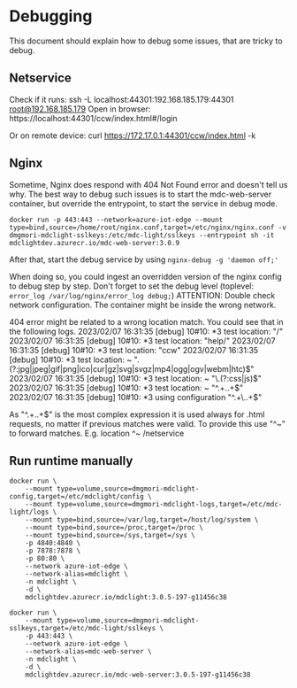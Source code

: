 # Debugging

This document should explain how to debug some issues, that are tricky to debug.

## Netservice

Check if it runs: ssh -L localhost:44301:192.168.185.179:44301 root@192.168.185.179
Open in browser: https://localhost:44301/ccw/index.html#/login

Or on remote device: curl https://172.17.0.1:44301/ccw/index.html -k

## Nginx

Sometime, Nginx does respond with 404 Not Found error and doesn't tell us why.
The best way to debug such issues is to start the mdc-web-server container, but override the entrypoint, to start the service in debug mode.

`docker run -p 443:443 --network=azure-iot-edge --mount type=bind,source=/home/root/nginx.conf,target=/etc/nginx/nginx.conf -v dmgmori-mdclight-sslkeys:/etc/mdc-light/sslkeys --entrypoint sh -it mdclightdev.azurecr.io/mdc-web-server:3.0.9`

After that, start the debug service by using `nginx-debug -g 'daemon off;'`

When doing so, you could ingest an overridden version of the nginx config to debug step by step.
Don't forget to set the debug level (toplevel: `error_log /var/log/nginx/error_log debug;`)
ATTENTION: Double check network configuration. The container might be inside the wrong network.

404 error might be related to a wrong location match. You could see that in the following logs.
2023/02/07 16:31:35 [debug] 10#10: *3 test location: "/"
2023/02/07 16:31:35 [debug] 10#10: *3 test location: "help/"
2023/02/07 16:31:35 [debug] 10#10: *3 test location: "ccw"
2023/02/07 16:31:35 [debug] 10#10: *3 test location: ~ "\.(?:jpg|jpeg|gif|png|ico|cur|gz|svg|svgz|mp4|ogg|ogv|webm|htc)$"
2023/02/07 16:31:35 [debug] 10#10: *3 test location: ~ "\.(?:css|js)$"
2023/02/07 16:31:35 [debug] 10#10: *3 test location: ~ "^.+\..+$"
2023/02/07 16:31:35 [debug] 10#10: *3 using configuration "^.+\..+$"

As "^.+\..+$" is the most complex expression it is used always for .html requests, no matter if previous matches were valid.
To provide this use "^~" to forward matches. E.g. location ^~ /netservice

## Run runtime manually

```
docker run \
    --mount type=volume,source=dmgmori-mdclight-config,target=/etc/mdclight/config \
    --mount type=volume,source=dmgmori-mdclight-logs,target=/etc/mdc-light/logs \
    --mount type=bind,source=/var/log,target=/host/log/system \
    --mount type=bind,source=/proc,target=/proc \
    --mount type=bind,source=/sys,target=/sys \
    -p 4840:4840 \
    -p 7878:7878 \
    -p 80:80 \
    --network azure-iot-edge \
    --network-alias=mdclight \
    -n mdclight \
    -d \
    mdclightdev.azurecr.io/mdclight:3.0.5-197-g11456c38
```

```
docker run \
    --mount type=volume,source=dmgmori-mdclight-sslkeys,target=/etc/mdc-light/sslkeys \
    -p 443:443 \
    --network azure-iot-edge \
    --network-alias=mdc-web-server \
    -n mdclight \
    -d \
    mdclightdev.azurecr.io/mdc-web-server:3.0.5-197-g11456c38
```
